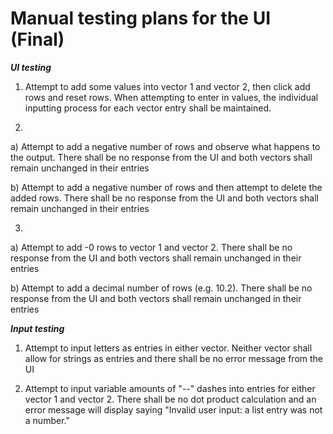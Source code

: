 # **Manual testing plans for the UI (Final)**

***UI testing***

1. Attempt to add some values into vector 1 and vector 2, then click add rows and reset rows. When attempting to enter in values, the individual inputting process for each vector entry shall be maintained. 

2. 
a) Attempt to add a negative number of rows and observe what happens to the output. There shall be no response from the UI and both vectors shall remain unchanged in their entries

b) Attempt to add a negative number of rows and then attempt to delete the added rows. There shall be no response from the UI and both vectors shall remain unchanged in their entries

3. 
a) Attempt to add -0 rows to vector 1 and vector 2. There shall be no response from the UI and both vectors shall remain unchanged in their entries

b) Attempt to add a decimal number of rows (e.g. 10.2). There shall be no response from the UI and both vectors shall remain unchanged in their entries

***Input testing***

1. Attempt to input letters as entries in either vector. Neither vector shall allow for strings as entries and there shall be no error message from the UI

2. Attempt to input variable amounts of "--" dashes into entries for either vector 1 and vector 2. There shall be no dot product calculation and an error message will display saying "Invalid user input: a list entry was not a number."